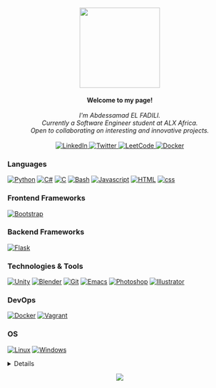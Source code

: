 <h1 align="center" align-items="center" justify-conteent="center"><img src="https://github.com/elfadili-ae/elfadili-ae/assets/105720445/69783c60-0cd4-4b60-85bb-0b267ef18f31" width="180px"></h1>

<p align="center">
    <b>Welcome to my page!</b><br><br>
    <i>
        I'm Abdessamad EL FADILI.<br>
        Currently a Software Engineer student at ALX Africa.<br>
        Open to collaborating on interesting and innovative projects.<br>
    </i><br>
    <a href="https://www.linkedin.com/in/abdessamad-el-fadili/">
        <img src="https://img.shields.io/badge/LinkedIn-330F63?style=flat-square&logo=linkedin" alt="LinkedIn">
    </a>
    <a href="https://twitter.com/elfadili_ae">
        <img src="https://img.shields.io/badge/twitter-330F63?style=flat-square&logo=twitter" alt="Twitter">
    </a>
    </a>
    <a href="https://leetcode.com/AbdessamadEL/">
        <img src="https://img.shields.io/badge/LeetCode-330F63?style=flat-square&logo=LeetCode" alt="LeetCode">
    </a>
    </a>
    <a href="https://hub.docker.com/u/miranor/">
        <img src="https://img.shields.io/badge/docker-330F63?style=flat-square&logo=docker" alt="Docker">
    </a>
</p>

### Languages
[![Python](https://img.shields.io/badge/python-black?style=for-the-badge&logo=python)](https://github.com/elfadili-ae)
[![C#](https://img.shields.io/badge/csharp-black?style=for-the-badge&logo=csharp)](https://github.com/elfadili-ae)
[![C](https://img.shields.io/badge/c-black?style=for-the-badge&logo=c)](https://github.com/elfadili-ae)
[![Bash](https://img.shields.io/badge/bash-black?style=for-the-badge&logo=gnu-bash&logoColor=white)](https://github.com/elfadili-ae)
[![Javascript](https://img.shields.io/badge/javascript-black?style=for-the-badge&logo=javascript)](https://github.com/elfadili-ae)
[![HTML](https://img.shields.io/badge/HTML-black?style=for-the-badge&logo=HTML5)](https://github.com/elfadili-ae)
[![css](https://img.shields.io/badge/css-black?style=for-the-badge&logo=CSS3)](https://github.com/elfadili-ae)

### Frontend Frameworks
[![Bootstrap](https://img.shields.io/badge/bootstrap-black?style=for-the-badge&logo=bootstrap)](https://github.com/elfadili-ae)


### Backend Frameworks
[![Flask](https://img.shields.io/badge/flask-black?style=for-the-badge&logo=flask)](https://github.com/elfadili-ae)

### Technologies & Tools
[![Unity](https://img.shields.io/badge/unity-black?style=for-the-badge&logo=unity)](https://github.com/elfadili-ae)
[![Blender](https://img.shields.io/badge/blender-black?style=for-the-badge&logo=blender)](https://github.com/elfadili-ae)
[![Git](https://img.shields.io/badge/git-black?style=for-the-badge&logo=git)](https://github.com/elfadili-ae)
[![Emacs](https://img.shields.io/badge/emacs-black?style=for-the-badge&logo=spacemacs)](https://github.com/elfadili-ae)
[![Photoshop](https://img.shields.io/badge/phtoshop-black?style=for-the-badge&logo=adobe-photoshop)](https://github.com/elfadili-ae)
[![Illustrator](https://img.shields.io/badge/illustrator-black?style=for-the-badge&logo=adobe-illustrator)](https://github.com/elfadili-ae)

### DevOps
[![Docker](https://img.shields.io/badge/docker-black?style=for-the-badge&logo=docker)](https://hub.docker.com/u/miranor)
[![Vagrant](https://img.shields.io/badge/vagrant-black?style=for-the-badge&logo=vagrant)](https://github.com/elfadili-ae)


### OS
[![Linux](https://img.shields.io/badge/linux-black?style=for-the-badge&logo=Linux)](https://github.com/elfadili-ae)
[![Windows](https://img.shields.io/badge/Windows-black?style=for-the-badge&logo=Windows)](https://github.com/elfadili-ae)

<details>
<p align="center">
  <a href="https://github.com/elfadili-ae">
    <img src="http://github-profile-summary-cards.vercel.app/api/cards/profile-details?username=elfadili-ae&theme=transparent" />
  </a>
  <a href="https://github.com/elfadili-ae">
    <img src="https://github-readme-streak-stats.herokuapp.com/?user=elfadili-ae&hide_border=true&card_width=338&theme=transparent" />
  </a>
  <a href="https://github.com/elfadili-ae">
    <img src="http://github-profile-summary-cards.vercel.app/api/cards/stats?username=elfadili-ae&theme=transparent" />
  </a>

<a href="https://github.com/elfadili-ae">
    <img src="https://github-readme-stats.vercel.app/api/top-langs/?username=elfadili-ae&langs_count=7&theme=transparent" />
  </a>
</p>
</details>

<p align="center">
  <a href="https://github.com/elfadili-ae">
    <img src="https://komarev.com/ghpvc/?username=elfadili-ae&color=blue&style=flat)" />
  </a>
</p>
<!--

- 🔭 I’m currently working on ...
- 🌱 I’m currently learning ...
- 👯 I’m looking to collaborate on ...
- 🤔 I’m looking for help with ...
- 💬 Ask me about ...
- 📫 How to reach me: ...
- 😄 Pronouns: ...
- ⚡ Fun fact: ...
-->
